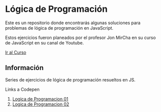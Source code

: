 # Lógica de Programación
Este es un repositorio donde encontrarás algunas soluciones para problemas de lógica de programación en JavaScript.

Estos ejercicios fueron planeados por el profesor Jon MirCha en su curso de JavaScript en su canal de Youtube.

[Ir al Curso](https://www.youtube.com/watch?v=2SetvwBV-SU&list=PLvq-jIkSeTUZ6QgYYO3MwG9EMqC-KoLXA)

## Información
Series de ejercicios de lógica de programación resueltos en JS.

Links a Codepen

1. [Logica de Programacion 01](https://codepen.io/Kreator1997/pen/mdPPVdN)
2. [Logica de Programacion 02](https://codepen.io/Kreator1997/pen/yLOJrGz)